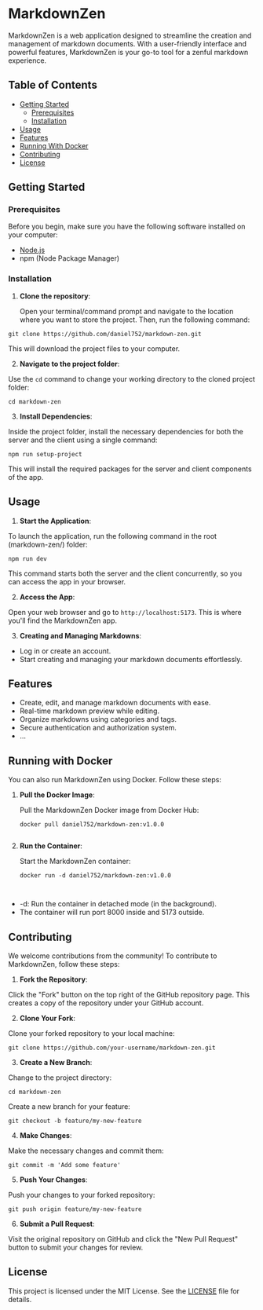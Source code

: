 # MarkdownZen

MarkdownZen is a web application designed to streamline the creation and management of markdown documents. With a user-friendly interface and powerful features, MarkdownZen is your go-to tool for a zenful markdown experience.

## Table of Contents

- [Getting Started](#getting-started)
  - [Prerequisites](#prerequisites)
  - [Installation](#installation)
- [Usage](#usage)
- [Features](#features)
- [Running With Docker](#running-with-docker)
- [Contributing](#contributing)
- [License](#license)

## Getting Started

### Prerequisites

Before you begin, make sure you have the following software installed on your computer:

- [Node.js](https://nodejs.org/en/)
- npm (Node Package Manager)

### Installation

1. **Clone the repository**:

   Open your terminal/command prompt and navigate to the location where you want to store the project. Then, run the following command:

``
git clone https://github.com/daniel752/markdown-zen.git
``

This will download the project files to your computer.

2. **Navigate to the project folder**:

Use the `cd` command to change your working directory to the cloned project folder:

``
cd markdown-zen
``

3. **Install Dependencies**:

Inside the project folder, install the necessary dependencies for both the server and the client using a single command:

``
npm run setup-project
``

This will install the required packages for the server and client components of the app.

## Usage

1. **Start the Application**:

To launch the application, run the following command in the root (markdown-zen/) folder:

``
npm run dev
``

This command starts both the server and the client concurrently, so you can access the app in your browser.

2. **Access the App**:

Open your web browser and go to `http://localhost:5173`. This is where you'll find the MarkdownZen app.

3. **Creating and Managing Markdowns**:

- Log in or create an account.
- Start creating and managing your markdown documents effortlessly.

## Features

- Create, edit, and manage markdown documents with ease.
- Real-time markdown preview while editing.
- Organize markdowns using categories and tags.
- Secure authentication and authorization system.
- ...

## Running with Docker

You can also run MarkdownZen using Docker. Follow these steps:

1. **Pull the Docker Image**:

   Pull the MarkdownZen Docker image from Docker Hub:

   ```shell
   docker pull daniel752/markdown-zen:v1.0.0
  
2. **Run the Container**:

   Start the MarkdownZen container:
   ```shell
   docker run -d daniel752/markdown-zen:v1.0.0

  
  * -d: Run the container in detached mode (in the background).
  * The container will run port 8000 inside and 5173 outside.
   
## Contributing

We welcome contributions from the community! To contribute to MarkdownZen, follow these steps:

1. **Fork the Repository**:

Click the "Fork" button on the top right of the GitHub repository page. This creates a copy of the repository under your GitHub account.

2. **Clone Your Fork**:

Clone your forked repository to your local machine:

``
git clone https://github.com/your-username/markdown-zen.git
``

3. **Create a New Branch**:

Change to the project directory:

``
cd markdown-zen
``

Create a new branch for your feature:

``
git checkout -b feature/my-new-feature
``

4. **Make Changes**:

Make the necessary changes and commit them:

``
git commit -m 'Add some feature'
``

5. **Push Your Changes**:

Push your changes to your forked repository:

``
git push origin feature/my-new-feature
``

6. **Submit a Pull Request**:

Visit the original repository on GitHub and click the "New Pull Request" button to submit your changes for review.

## License

This project is licensed under the MIT License. See the [LICENSE](LICENSE) file for details.
